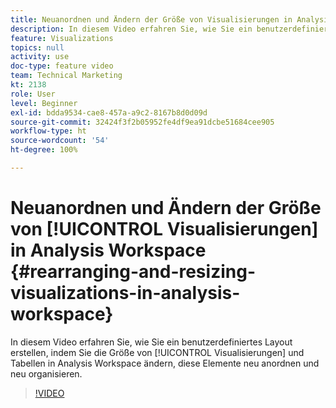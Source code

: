 ```yaml
---
title: Neuanordnen und Ändern der Größe von Visualisierungen in Analysis Workspace
description: In diesem Video erfahren Sie, wie Sie ein benutzerdefiniertes Layout erstellen, indem Sie die Größe von Visualisierungen und Tabellen in Analysis Workspace ändern, diese Elemente neu anordnen und neu organisieren.
feature: Visualizations
topics: null
activity: use
doc-type: feature video
team: Technical Marketing
kt: 2138
role: User
level: Beginner
exl-id: bdda9534-cae8-457a-a9c2-8167b8d0d09d
source-git-commit: 32424f3f2b05952fe4df9ea91dcbe51684cee905
workflow-type: ht
source-wordcount: '54'
ht-degree: 100%

---
```


# Neuanordnen und Ändern der Größe von [!UICONTROL Visualisierungen] in Analysis Workspace {#rearranging-and-resizing-visualizations-in-analysis-workspace}

In diesem Video erfahren Sie, wie Sie ein benutzerdefiniertes Layout erstellen, indem Sie die Größe von [!UICONTROL Visualisierungen] und Tabellen in Analysis Workspace ändern, diese Elemente neu anordnen und neu organisieren.

>[!VIDEO](https://video.tv.adobe.com/v/24707/?quality=12)
